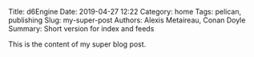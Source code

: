 Title: d6Engine
Date: 2019-04-27 12:22
Category: home
Tags: pelican, publishing
Slug: my-super-post
Authors: Alexis Metaireau, Conan Doyle
Summary: Short version for index and feeds

This is the content of my super blog post.
